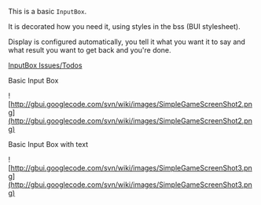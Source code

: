 This is a basic `InputBox`.

It is decorated how you need it, using styles in the bss (BUI stylesheet).

Display is configured automatically, you tell it what you want it to say and what result you want to get back and you're done.

[InputBox Issues/Todos](IssuesMain.md)

Basic Input Box

![http://gbui.googlecode.com/svn/wiki/images/SimpleGameScreenShot2.png](http://gbui.googlecode.com/svn/wiki/images/SimpleGameScreenShot2.png)

Basic Input Box with text

![http://gbui.googlecode.com/svn/wiki/images/SimpleGameScreenShot3.png](http://gbui.googlecode.com/svn/wiki/images/SimpleGameScreenShot3.png)